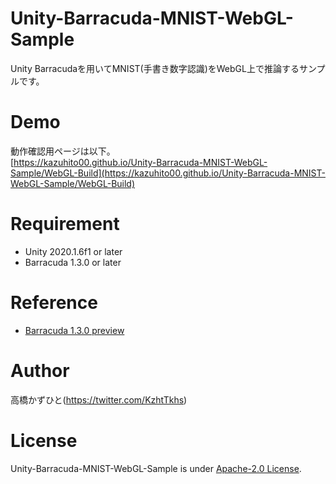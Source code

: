 # Unity-Barracuda-MNIST-WebGL-Sample
Unity Barracudaを用いてMNIST(手書き数字認識)をWebGL上で推論するサンプルです。<br>

# Demo
動作確認用ページは以下。<br>
[https://kazuhito00.github.io/Unity-Barracuda-MNIST-WebGL-Sample/WebGL-Build](https://kazuhito00.github.io/Unity-Barracuda-MNIST-WebGL-Sample/WebGL-Build)

# Requirement 
* Unity 2020.1.6f1 or later
* Barracuda 1.3.0 or later

# Reference
* [Barracuda 1.3.0 preview](https://docs.unity3d.com/Packages/com.unity.barracuda@1.3/manual/index.html)

# Author
高橋かずひと(https://twitter.com/KzhtTkhs)
 
# License 
Unity-Barracuda-MNIST-WebGL-Sample is under [Apache-2.0 License](LICENSE).
